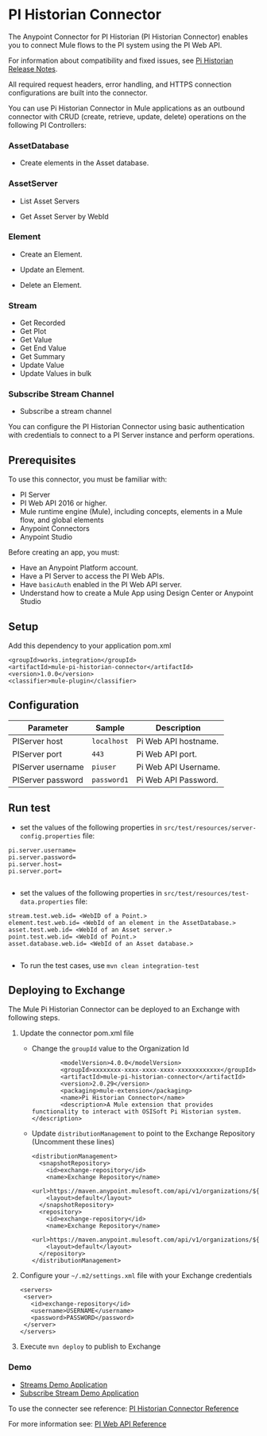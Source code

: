 # PI Historian Connector

The Anypoint Connector for PI Historian (PI Historian Connector) enables you to connect Mule flows to the PI system using the PI Web API.

For information about compatibility and fixed issues, see [Pi Historian Release Notes](http://example.com/).

All required request headers, error handling, and HTTPS connection configurations are built into the connector.

You can use Pi Historian Connector in Mule applications as an outbound connector with CRUD (create, retrieve, update, delete) operations on the following PI Controllers:

### AssetDatabase

- Create elements in the Asset database.

### AssetServer

- List Asset Servers
  		
- Get Asset Server by WebId

### Element

- Create an Element.
	
- Update an Element.
	
- Delete an Element.

### Stream

- Get Recorded
- Get Plot
- Get Value
- Get End Value
- Get Summary
- Update Value
- Update Values in bulk
  
### Subscribe Stream Channel

 - Subscribe a stream channel

You can configure the PI Historian Connector using basic authentication with credentials to connect to a PI Server instance and perform operations.

## Prerequisites

To use this connector, you must be familiar with:

- PI Server
- PI Web API 2016 or higher.
- Mule runtime engine (Mule), including concepts, elements in a Mule flow, and global elements
- Anypoint Connectors
- Anypoint Studio

Before creating an app, you must:

- Have an Anypoint Platform account.
- Have a PI Server to access the PI Web APIs.
- Have `basicAuth` enabled in the PI Web API server.
- Understand how to create a Mule App using Design Center or Anypoint Studio

## Setup

Add this dependency to your application pom.xml

```
<groupId>works.integration</groupId>
<artifactId>mule-pi-historian-connector</artifactId>
<version>1.0.0</version>
<classifier>mule-plugin</classifier>
```

## Configuration

|Parameter|Sample|Description|
|---|---|---|
|PIServer host| `localhost` | Pi Web API hostname. |
|PIServer port|`443`| Pi Web API port.|
|PIServer username|`piuser`|Pi Web API Username.|
|PIServer password|`password1`|Pi Web API Password.|


## Run test

* set the values of the following properties in `src/test/resources/server-config.properties` file:

```
pi.server.username=
pi.server.password=
pi.server.host=
pi.server.port=
		
```

* set the values of the following properties in `src/test/resources/test-data.properties` file:

```
stream.test.web.id= <WebID of a Point.>
element.test.web.id= <WebId of an element in the AssetDatabase.>
asset.test.web.id= <WebId of an Asset server.>
point.test.web.id= <WebId of Point.>
asset.database.web.id= <WebId of an Asset database.>
		
```

* To run the test cases, use `mvn clean integration-test`

## Deploying to Exchange
The Mule Pi Historian Connector can be deployed to an Exchange with following steps.

1. Update the connector pom.xml file
    * Change the `groupId` value to the Organization Id 
        
        
        ```
        		<modelVersion>4.0.0</modelVersion>
				<groupId>xxxxxxxx-xxxx-xxxx-xxxx-xxxxxxxxxxxx</groupId>
				<artifactId>mule-pi-historian-connector</artifactId>
				<version>2.0.29</version>
				<packaging>mule-extension</packaging>
				<name>Pi Historian Connector</name>
				<description>A Mule extension that provides functionality to interact with OSISoft Pi Historian system.</description>

      	```
           
     
    * Update `distributionManagement` to point to the Exchange Repository (Uncomment these lines)
        
        ```
        <distributionManagement>
          <snapshotRepository>
            <id>exchange-repository</id>
            <name>Exchange Repository</name>
            <url>https://maven.anypoint.mulesoft.com/api/v1/organizations/${pom.groupId}/maven</url>
            <layout>default</layout>
          </snapshotRepository>
          <repository>
            <id>exchange-repository</id>
            <name>Exchange Repository</name>
            <url>https://maven.anypoint.mulesoft.com/api/v1/organizations/${pom.groupId}/maven</url>
            <layout>default</layout>
          </repository>
        </distributionManagement>
        ```
2. Configure your `~/.m2/settings.xml` file with your Exchange credentials

    ```
    <servers>
     <server>
       <id>exchange-repository</id>
       <username>USERNAME</username>
       <password>PASSWORD</password>
     </server>
    </servers>
    
    ```
3. Execute `mvn deploy` to publish to Exchange

### Demo

* [Streams Demo Application](https://github.com/IntegrationWorksAus/mule-pi-historian-connector/tree/main/demos/mule-pi-historian-connector-stream-operations-demo)
* [Subscribe Stream Demo Application](https://github.com/IntegrationWorksAus/mule-pi-historian-connector/tree/main/demos/mule-pi-historian-connector-subscribe-streams-demo)

To use the connecter see reference: [PI Historian Connector Reference](https://github.com/IntegrationWorksAus/mule-pi-historian-connector)

For more information see: [PI Web API Reference](https://techsupport.osisoft.com/Documentation/PI-Web-API/help.html)
